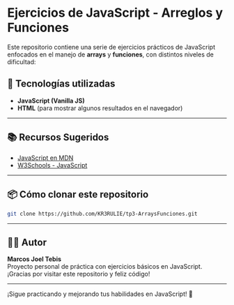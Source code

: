 # Ejercicios de JavaScript - Arreglos y Funciones

Este repositorio contiene una serie de ejercicios prácticos de JavaScript enfocados en el manejo de **arrays** y **funciones**, con distintos niveles de dificultad:

## 🚀 Tecnologías utilizadas

- **JavaScript (Vanilla JS)**
- **HTML** (para mostrar algunos resultados en el navegador)

---

## 📚 Recursos Sugeridos

- [JavaScript en MDN](https://developer.mozilla.org/es/docs/Web/JavaScript)
- [W3Schools - JavaScript](https://www.w3schools.com/js/)

---

## 📦 Cómo clonar este repositorio

```bash
git clone https://github.com/KR3RULIE/tp3-ArraysFunciones.git

```
---

## 👨‍💻 Autor

**Marcos Joel Tebis**  
Proyecto personal de práctica con ejercicios básicos en JavaScript.  
¡Gracias por visitar este repositorio y feliz código!

---

¡Sigue practicando y mejorando tus habilidades en JavaScript! 💪